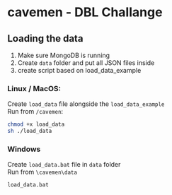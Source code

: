 # cavemen - DBL Challange
## Loading the data
1. Make sure MongoDB is running
2. Create `data` folder and put all JSON files inside
3. create script based on load_data_example

### Linux / MacOS:
Create `load_data` file alongside the `load_data_example`\
Run from `/cavemen`: 
```sh
chmod +x load_data
sh ./load_data
```

### Windows
Create `load_data.bat` file in `data` folder\
Run from `\cavemen\data`
```sh
load_data.bat
```
